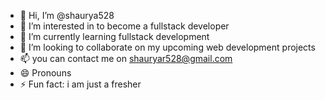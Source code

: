 - 👋 Hi, I’m @shaurya528
- 👀 I’m interested in to become a fullstack developer
- 🌱 I’m currently learning fullstack development
- 💞️ I’m looking to collaborate on my upcoming web development projects
- 📫 you can contact me on shauryar528@gmail.com
- 😄 Pronouns
- ⚡ Fun fact: i am just a fresher

<!---
shaurya528/shaurya528 is a ✨ special ✨ repository because its `README.md` (this file) appears on your GitHub profile.
You can click the Preview link to take a look at your changes.
--->
